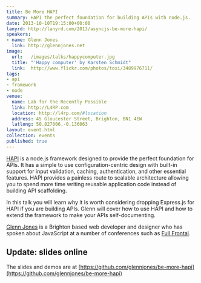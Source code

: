 ```yaml
---
title: Be More HAPI
summary: HAPI the perfect foundation for building APIs with node.js.
date: 2013-10-10T19:15:00+00:00
lanyrd: http://lanyrd.com/2013/asyncjs-be-more-hapi/
speakers:
- name: Glenn Jones
  link: http://glennjones.net
image:
  url:   /images/talks/happycomputer.jpg
  title: "'Happy computer' by Karsten Schmidt"
  link:  http://www.flickr.com/photos/toxi/3489976711/
tags:
- api
- framework
- node
venue:
  name: Lab for the Recently Possible
  link: http://L4RP.com
  location: http://l4rp.com/#location
  address: 45 Gloucester Street, Brighton, BN1 4EW
  latlong: 50.827006,-0.136063
layout: event.html
collection: events
published: true
---
```


[HAPI][hapi] is a node.js framework designed to provide the perfect foundation for APIs. It has a simple to use configuration-centric design with built-in support for input validation, caching, authentication, and other essential features. HAPI provides a painless route to scalable architecture allowing you to spend more time writing reusable application code instead of building API scaffolding.

In this talk you will learn why it is worth considering dropping Express.js for HAPI if you are building APIs. Glenn will cover how to use HAPI and how to extend the framework to make your APIs self-documenting.

[Glenn Jones][glenn] is a Brighton based web developer and designer who has spoken about JavaScript at a number of conferences such as [Full Frontal][ff].

## Update: slides online

The slides and demos are at [https://github.com/glennjones/be-more-hapi](https://github.com/glennjones/be-more-hapi)

[hapi]: http://spumko.github.io
[glenn]: http://glennjones.net
[ff]: http://full-frontal.org
